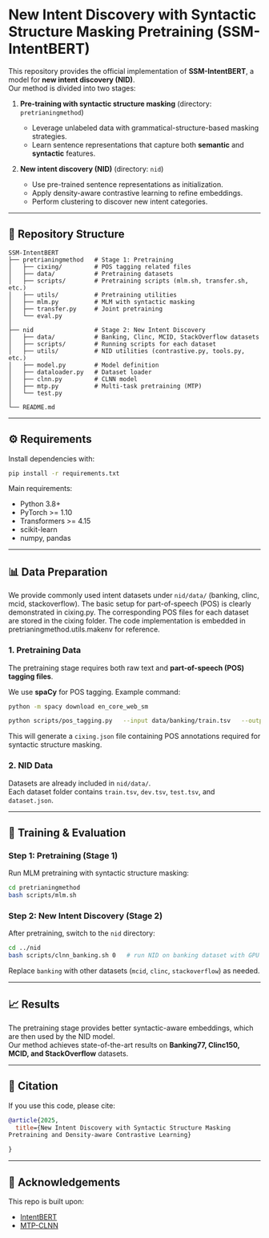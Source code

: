 # New Intent Discovery with Syntactic Structure Masking Pretraining (SSM-IntentBERT)

This repository provides the official implementation of **SSM-IntentBERT**, a model for **new intent discovery (NID)**.  
Our method is divided into two stages:  

1. **Pre-training with syntactic structure masking** (directory: `pretrianingmethod`)  
   - Leverage unlabeled data with grammatical-structure-based masking strategies.  
   - Learn sentence representations that capture both **semantic** and **syntactic** features.  

2. **New intent discovery (NID)** (directory: `nid`)  
   - Use pre-trained sentence representations as initialization.  
   - Apply density-aware contrastive learning to refine embeddings.  
   - Perform clustering to discover new intent categories.  

---




## 📂 Repository Structure
```
SSM-IntentBERT
├── pretrianingmethod   # Stage 1: Pretraining
│   ├── cixing/         # POS tagging related files
│   ├── data/           # Pretraining datasets
│   ├── scripts/        # Pretraining scripts (mlm.sh, transfer.sh, etc.)
│   ├── utils/          # Pretraining utilities
│   ├── mlm.py          # MLM with syntactic masking
│   ├── transfer.py     # Joint pretraining
│   └── eval.py
│
├── nid                 # Stage 2: New Intent Discovery
│   ├── data/           # Banking, Clinc, MCID, StackOverflow datasets
│   ├── scripts/        # Running scripts for each dataset
│   ├── utils/          # NID utilities (contrastive.py, tools.py, etc.)
│   ├── model.py        # Model definition
│   ├── dataloader.py   # Dataset loader
│   ├── clnn.py         # CLNN model
│   ├── mtp.py          # Multi-task pretraining (MTP)
│   └── test.py
│
└── README.md
```

---

## ⚙️ Requirements
Install dependencies with:
```bash
pip install -r requirements.txt
```

Main requirements:
- Python 3.8+
- PyTorch >= 1.10
- Transformers >= 4.15
- scikit-learn
- numpy, pandas

---

## 📊 Data Preparation

We provide commonly used intent datasets under `nid/data/` (banking, clinc, mcid, stackoverflow). 
The basic setup for part-of-speech (POS) is clearly demonstrated in cixing.py. The corresponding POS files for each dataset are stored in the cixing folder. The code implementation is embedded in pretrianingmethod.utils.makenv for reference.

### 1. Pretraining Data
The pretraining stage requires both raw text and **part-of-speech (POS) tagging files**.  

We use **spaCy** for POS tagging. Example command:
```bash
python -m spacy download en_core_web_sm

python scripts/pos_tagging.py   --input data/banking/train.tsv   --output pretrianingmethod/cixing/banking/cixing.json
```
This will generate a `cixing.json` file containing POS annotations required for syntactic structure masking.

### 2. NID Data
Datasets are already included in `nid/data/`.  
Each dataset folder contains `train.tsv`, `dev.tsv`, `test.tsv`, and `dataset.json`.  

---

## 🚀 Training & Evaluation

### Step 1: Pretraining (Stage 1)
Run MLM pretraining with syntactic structure masking:
```bash
cd pretrianingmethod
bash scripts/mlm.sh
```


### Step 2: New Intent Discovery (Stage 2)
After pretraining, switch to the `nid` directory:
```bash
cd ../nid
bash scripts/clnn_banking.sh 0   # run NID on banking dataset with GPU 0
```

Replace `banking` with other datasets (`mcid`, `clinc`, `stackoverflow`) as needed.

---

## 📈 Results
The pretraining stage provides better syntactic-aware embeddings, which are then used by the NID model.  
Our method achieves state-of-the-art results on **Banking77, Clinc150, MCID, and StackOverflow** datasets.  

---

## 📜 Citation
If you use this code, please cite:

```bibtex
@article{2025,
  title={New Intent Discovery with Syntactic Structure Masking
Pretraining and Density-aware Contrastive Learning}

}
```

---

## 🙏 Acknowledgements
This repo is built upon:
- [IntentBERT](https://github.com/fanolabs/IntentBert)
- [MTP-CLNN](https://aclanthology.org/2022.acl-long.21/)
